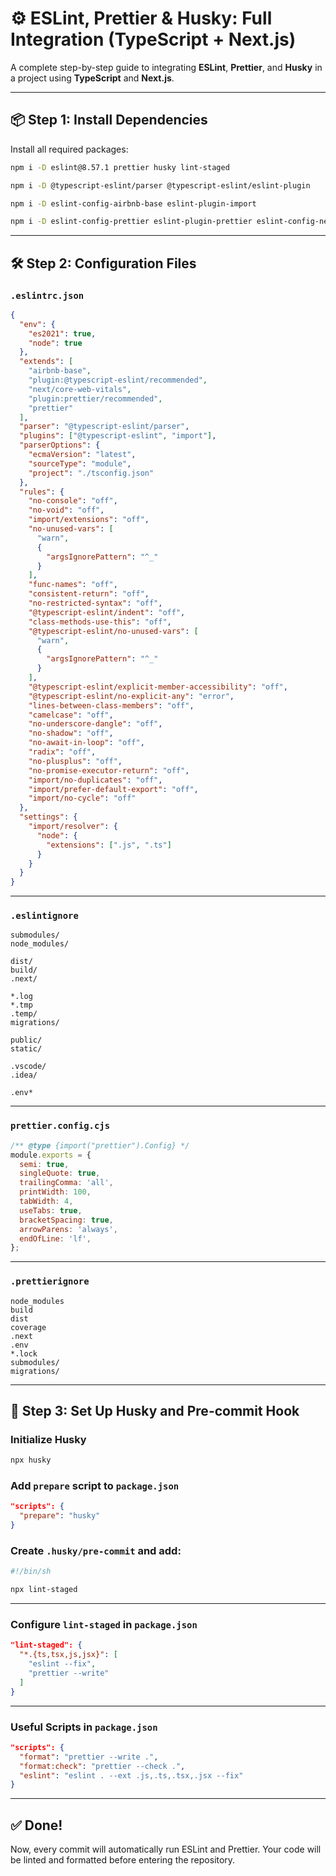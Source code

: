 # ⚙️ ESLint, Prettier & Husky: Full Integration (TypeScript + Next.js)

A complete step-by-step guide to integrating **ESLint**, **Prettier**, and **Husky** in a project using **TypeScript** and **Next.js**.

---

## 📦 Step 1: Install Dependencies

Install all required packages:

```bash
npm i -D eslint@8.57.1 prettier husky lint-staged
```

```bash
npm i -D @typescript-eslint/parser @typescript-eslint/eslint-plugin
```

```bash
npm i -D eslint-config-airbnb-base eslint-plugin-import
```

```bash
npm i -D eslint-config-prettier eslint-plugin-prettier eslint-config-next
```

---

## 🛠️ Step 2: Configuration Files

### `.eslintrc.json`

```json
{
  "env": {
    "es2021": true,
    "node": true
  },
  "extends": [
    "airbnb-base",
    "plugin:@typescript-eslint/recommended",
    "next/core-web-vitals",
    "plugin:prettier/recommended",
    "prettier"
  ],
  "parser": "@typescript-eslint/parser",
  "plugins": ["@typescript-eslint", "import"],
  "parserOptions": {
    "ecmaVersion": "latest",
    "sourceType": "module",
    "project": "./tsconfig.json"
  },
  "rules": {
    "no-console": "off",
    "no-void": "off",
    "import/extensions": "off",
    "no-unused-vars": [
      "warn",
      {
        "argsIgnorePattern": "^_"
      }
    ],
    "func-names": "off",
    "consistent-return": "off",
    "no-restricted-syntax": "off",
    "@typescript-eslint/indent": "off",
    "class-methods-use-this": "off",
    "@typescript-eslint/no-unused-vars": [
      "warn",
      {
        "argsIgnorePattern": "^_"
      }
    ],
    "@typescript-eslint/explicit-member-accessibility": "off",
    "@typescript-eslint/no-explicit-any": "error",
    "lines-between-class-members": "off",
    "camelcase": "off",
    "no-underscore-dangle": "off",
    "no-shadow": "off",
    "no-await-in-loop": "off",
    "radix": "off",
    "no-plusplus": "off",
    "no-promise-executor-return": "off",
    "import/no-duplicates": "off",
    "import/prefer-default-export": "off",
    "import/no-cycle": "off"
  },
  "settings": {
    "import/resolver": {
      "node": {
        "extensions": [".js", ".ts"]
      }
    }
  }
}
```

---

### `.eslintignore`

```
submodules/
node_modules/

dist/
build/
.next/

*.log
*.tmp
.temp/
migrations/

public/
static/

.vscode/
.idea/

.env*
```

---

### `prettier.config.cjs`

```js
/** @type {import("prettier").Config} */
module.exports = {
  semi: true,
  singleQuote: true,
  trailingComma: 'all',
  printWidth: 100,
  tabWidth: 4,
  useTabs: true,
  bracketSpacing: true,
  arrowParens: 'always',
  endOfLine: 'lf',
};
```

---

### `.prettierignore`

```
node_modules
build
dist
coverage
.next
.env
*.lock
submodules/
migrations/
```

---

## 🧾 Step 3: Set Up Husky and Pre-commit Hook

### Initialize Husky

```bash
npx husky
```

### Add `prepare` script to `package.json`

```json
"scripts": {
  "prepare": "husky"
}
```

### Create `.husky/pre-commit` and add:

```sh
#!/bin/sh

npx lint-staged
```

---

### Configure `lint-staged` in `package.json`

```json
"lint-staged": {
  "*.{ts,tsx,js,jsx}": [
    "eslint --fix",
    "prettier --write"
  ]
}
```

---

### Useful Scripts in `package.json`

```json
"scripts": {
  "format": "prettier --write .",
  "format:check": "prettier --check .",
  "eslint": "eslint . --ext .js,.ts,.tsx,.jsx --fix"
}
```

---

## ✅ Done!

Now, every commit will automatically run ESLint and Prettier. Your code will be linted and formatted before entering the repository.
